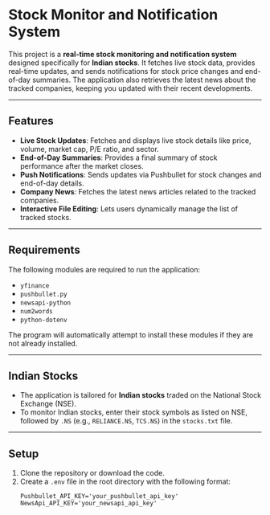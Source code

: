 # Stock Monitor and Notification System

This project is a **real-time stock monitoring and notification system** designed specifically for **Indian stocks**. It fetches live stock data, provides real-time updates, and sends notifications for stock price changes and end-of-day summaries. The application also retrieves the latest news about the tracked companies, keeping you updated with their recent developments.

---

## Features
- **Live Stock Updates**: Fetches and displays live stock details like price, volume, market cap, P/E ratio, and sector.
- **End-of-Day Summaries**: Provides a final summary of stock performance after the market closes.
- **Push Notifications**: Sends updates via Pushbullet for stock changes and end-of-day details.
- **Company News**: Fetches the latest news articles related to the tracked companies.
- **Interactive File Editing**: Lets users dynamically manage the list of tracked stocks.

---

## Requirements
The following modules are required to run the application:
- `yfinance`
- `pushbullet.py`
- `newsapi-python`
- `num2words`
- `python-dotenv`

The program will automatically attempt to install these modules if they are not already installed.

---

## Indian Stocks
- The application is tailored for **Indian stocks** traded on the National Stock Exchange (NSE).
- To monitor Indian stocks, enter their stock symbols as listed on NSE, followed by `.NS` (e.g., `RELIANCE.NS`, `TCS.NS`) in the `stocks.txt` file.

---

## Setup

1. Clone the repository or download the code.
2. Create a `.env` file in the root directory with the following format:
   ```plaintext
   Pushbullet_API_KEY='your_pushbullet_api_key'
   NewsApi_API_KEY='your_newsapi_api_key'
